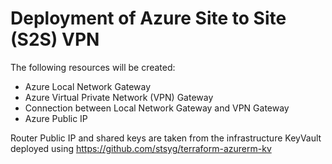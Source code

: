 # Deployment of Azure Site to Site (S2S) VPN

The following resources will be created:

- Azure Local Network Gateway
- Azure Virtual Private Network (VPN) Gateway
- Connection between Local Network Gateway and VPN Gateway
- Azure Public IP

Router Public IP and shared keys are taken from the infrastructure KeyVault deployed using https://github.com/stsyg/terraform-azurerm-kv